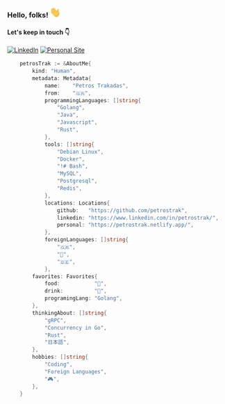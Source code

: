 <!-- [![Header](https://raw.githubusercontent.com/petrostrak/petrostrak/master/header.png "Header")](https://petrostrak.netlify.app/) -->
### Hello, folks! <img src="https://raw.githubusercontent.com/petrostrak/petrostrak/master/wave.gif" width="25px" height="25px">

#### Let's keep in touch 👇

[![LinkedIn][1]][2] [![Personal Site][3]][4]

[1]:  https://img.shields.io/badge/LinkedIn-0077B5?style=for-the-badge&logo=linkedin&logoColor=white
[2]:  https://www.linkedin.com/in/petrostrak "My LinkedIn Profile"
[3]:  https://img.shields.io/badge/%3E__Personal_Site-2bbc8a?style=for-the-badge&logo=code&logoColor=white
[4]:  http://petrostrak.netlify.app/ "My Personal Site"

```go
	petrosTrak := &AboutMe{
		kind: "Human",
		metadata: Metadata{
			name:    "Petros Trakadas",
			from:    "🇬🇷",
			programmingLanguages: []string{
				"Golang",
				"Java",
				"Javascript",
				"Rust",
			},
			tools: []string{
				"Debian Linux",
				"Docker",
				"!# Bash",
				"MySQL",
				"Postgresql",
				"Redis",
			},
			locations: Locations{
				github:   "https://github.com/petrostrak",
				linkedin: "https://www.linkedin.com/in/petrostrak/",
				personal: "https://petrostrak.netlify.app/",
			},
			foreignLanguages: []string{
				"🇬🇷",
				"🏴󠁧󠁢󠁥󠁮󠁧󠁿",
				"🇩🇪",
			},
		favorites: Favorites{
			food:           "🍣",
			drink:          "🍺",
			programingLang: "Golang",
		},
		thinkingAbout: []string{
			"gRPC",
			"Concurrency in Go",
			"Rust",
			"日本語",
		},
		hobbies: []string{
			"Coding",
			"Foreign Languages",
			"🎮",
		},
	}
```

<!-- ## 🔧 Technologies & Tools
![](https://img.shields.io/badge/OS-Linux-informational?style=flat&logo=linux&logoColor=white&color=2bbc8a)
![](https://img.shields.io/badge/Code-Golang-informational?style=flat&logo=go&logoColor=white&color=2bbc8a)
![](https://img.shields.io/badge/Code-Rust-informational?style=flat&logo=rust&logoColor=white&color=2bbc8a)
![](https://img.shields.io/badge/Code-Java-informational?style=flat&logo=java&logoColor=white&color=2bbc8a)
![](https://img.shields.io/badge/Shell-Bash-informational?style=flat&logo=gnu-bash&logoColor=white&color=2bbc8a)
![](https://img.shields.io/badge/Tools-MySql-informational?style=flat&logo=mysql&logoColor=white&color=2bbc8a)
![](https://img.shields.io/badge/Tools-PostgreSql-informational?style=flat&logo=postgresql&logoColor=white&color=2bbc8a)
![](https://img.shields.io/badge/Tools-Redis-informational?style=flat&logo=redis&logoColor=white&color=2bbc8a)
![](https://img.shields.io/badge/Tools-Docker-informational?style=flat&logo=docker&logoColor=white&color=2bbc8a) -->

<!-- ## &#x1f4c8; GitHub Stats

![Anurag's GitHub stats](https://github-readme-stats.vercel.app/api?username=petrostrak&show_icons=true&theme=graywhite)
[![Top Langs](https://github-readme-stats.vercel.app/api/top-langs/?username=petrostrak&layout=compact)](https://github.com/petrostrak/github-readme-stats)   -->
